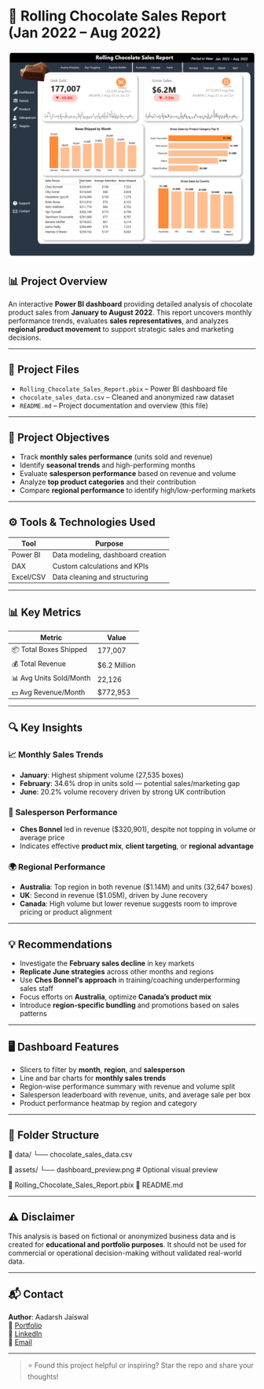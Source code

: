 # 🍫 Rolling Chocolate Sales Report (Jan 2022 – Aug 2022)

![Power BI Dashboard](https://github.com/aadarshjaiswalvns/Rolling-Chocolate-Sales-Report/blob/main/dashboard.png)

## 📊 Project Overview

An interactive **Power BI dashboard** providing detailed analysis of chocolate product sales from **January to August 2022**. This report uncovers monthly performance trends, evaluates **sales representatives**, and analyzes **regional product movement** to support strategic sales and marketing decisions.

---

## 📁 Project Files

- `Rolling_Chocolate_Sales_Report.pbix` – Power BI dashboard file  
- `chocolate_sales_data.csv` – Cleaned and anonymized raw dataset  
- `README.md` – Project documentation and overview (this file)

---

## 🎯 Project Objectives

- Track **monthly sales performance** (units sold and revenue)
- Identify **seasonal trends** and high-performing months
- Evaluate **salesperson performance** based on revenue and volume
- Analyze **top product categories** and their contribution
- Compare **regional performance** to identify high/low-performing markets

---

## ⚙️ Tools & Technologies Used

| Tool        | Purpose                               |
|-------------|----------------------------------------|
| Power BI    | Data modeling, dashboard creation      |
| DAX         | Custom calculations and KPIs           |
| Excel/CSV   | Data cleaning and structuring          |

---

## 📊 Key Metrics

| Metric                   | Value          |
|--------------------------|----------------|
| 📦 Total Boxes Shipped   | 177,007        |
| 💰 Total Revenue         | $6.2 Million   |
| 📊 Avg Units Sold/Month  | 22,126         |
| 💵 Avg Revenue/Month     | $772,953       |

---

## 🔍 Key Insights

### 📈 Monthly Sales Trends
- **January**: Highest shipment volume (27,535 boxes)  
- **February**: 34.6% drop in units sold — potential sales/marketing gap  
- **June**: 20.2% volume recovery driven by strong UK contribution

### 👤 Salesperson Performance
- **Ches Bonnel** led in revenue ($320,901), despite not topping in volume or average price  
- Indicates effective **product mix**, **client targeting**, or **regional advantage**

### 🌍 Regional Performance
- **Australia**: Top region in both revenue ($1.14M) and units (32,647 boxes)  
- **UK**: Second in revenue ($1.05M), driven by June recovery  
- **Canada**: High volume but lower revenue suggests room to improve pricing or product alignment

---

## 💡 Recommendations

- Investigate the **February sales decline** in key markets  
- **Replicate June strategies** across other months and regions  
- Use **Ches Bonnel's approach** in training/coaching underperforming sales staff  
- Focus efforts on **Australia**, optimize **Canada’s product mix**  
- Introduce **region-specific bundling** and promotions based on sales patterns

---

## 🖥️ Dashboard Features

- Slicers to filter by **month**, **region**, and **salesperson**  
- Line and bar charts for **monthly sales trends**  
- Region-wise performance summary with revenue and volume split  
- Salesperson leaderboard with revenue, units, and average sale per box  
- Product performance heatmap by region and category

---

## 📂 Folder Structure

📁 data/
└── chocolate_sales_data.csv

📁 assets/
└── dashboard_preview.png # Optional visual preview

📄 Rolling_Chocolate_Sales_Report.pbix
📄 README.md


---

## ⚠️ Disclaimer

This analysis is based on fictional or anonymized business data and is created for **educational and portfolio purposes**. It should not be used for commercial or operational decision-making without validated real-world data.

---

## 📬 Contact

**Author**: Aadarsh Jaiswal  
🔗 [Portfolio](https://aadarshjaiswalvns.github.io/Data-Analytics-Portfolio)  
💼 [LinkedIn](https://www.linkedin.com/in/aadarsh-jaiswal/)  
📧 [Email](mailto:aadarshjaiswal.vns@gmail.com)

---

> ⭐ Found this project helpful or inspiring? Star the repo and share your thoughts!
